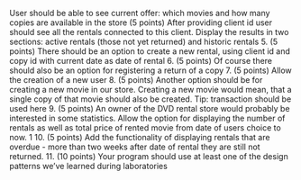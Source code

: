 User should be able to see current offer: which movies and how
many copies are available in the store
 (5 points) After providing client id user should see all the rentals connected
to this client. Display the results in two sections: active rentals (those not
yet returned) and historic rentals
5. (5 points) There should be an option to create a new rental, using client id
and copy id with current date as date of rental
6. (5 points) Of course there should also be an option for registering a return
of a copy
7. (5 points) Allow the creation of a new user
8. (5 points) Another option should be for creating a new movie in our store.
Creating a new movie would mean, that a single copy of that movie should
also be created. Tip: transaction should be used here
9. (5 points) An owner of the DVD rental store would probably be interested
in some statistics. Allow the option for displaying the number of rentals
as well as total price of rented movie from date of users choice to now.
1
10. (5 points) Add the functionality of displaying rentals that are overdue -
more than two weeks after date of rental they are still not returned.
11. (10 points) Your program should use at least one of the design patterns
we’ve learned during laboratories
